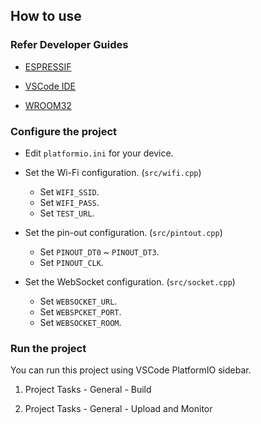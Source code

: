 ## How to use


### Refer Developer Guides

- [ESPRESSIF](https://docs.espressif.com/projects/esp-idf/en/stable/esp32/third-party-tools/platformio.html)

- [VSCode IDE](https://docs.platformio.org/en/latest/integration/ide/vscode.html#installation)

- [WROOM32](https://docs.platformio.org/en/latest/boards/espressif32/denky32.html?utm_source=platformio&utm_medium=piohome)


### Configure the project

* Edit `platformio.ini` for your device.

* Set the Wi-Fi configuration. (`src/wifi.cpp`)
    * Set `WIFI_SSID`.
    * Set `WIFI_PASS`.
    * Set `TEST_URL`.

* Set the pin-out configuration. (`src/pintout.cpp`)
    * Set `PINOUT_DT0` ~ `PINOUT_DT3`.
    * Set `PINOUT_CLK`.

* Set the WebSocket configuration. (`src/socket.cpp`)
    * Set `WEBSOCKET_URL`.
    * Set `WEBSPCKET_PORT`.
    * Set `WEBSOCKET_ROOM`.


### Run the project

You can run this project using VSCode PlatformIO sidebar.

1. Project Tasks - General - Build

2. Project Tasks - General - Upload and Monitor
